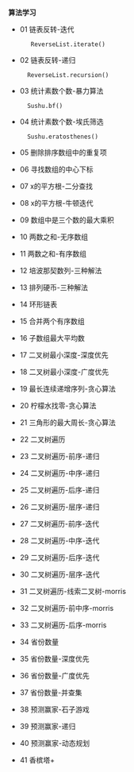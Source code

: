 **算法学习**
- 01 链表反转-迭代
    
         ReverseList.iterate()
- 02 链表反转-递归

        ReverseList.recursion()
- 03 统计素数个数-暴力算法
        
        Sushu.bf()
- 04 统计素数个数-埃氏筛选

        Sushu.eratosthenes()
- 05 删除排序数组中的重复项
- 06 寻找数组的中心下标
- 07 x的平方根-二分查找
- 08 x的平方根-牛顿迭代
- 09 数组中是三个数的最大乘积
- 10 两数之和-无序数组
- 11 两数之和-有序数组
- 12 培波那契数列-三种解法
- 13 排列硬币-三种解法
- 14 环形链表
- 15 合并两个有序数组
- 16 子数组最大平均数
- 17 二叉树最小深度-深度优先
- 18 二叉树最小深度-广度优先
- 19 最长连续递增序列-贪心算法
- 20 柠檬水找零-贪心算法
- 21 三角形的最大周长-贪心算法
- 22 二叉树遍历
- 23 二叉树遍历-前序-递归
- 24 二叉树遍历-中序-递归
- 25 二叉树遍历-后序-递归
- 26 二叉树遍历-层序-递归
- 27 二叉树遍历-前序-迭代
- 28 二叉树遍历-中序-迭代
- 29 二叉树遍历-后序-迭代
- 30 二叉树遍历-层序-迭代
- 31 二叉树遍历-线索二叉树-morris
- 32 二叉树遍历-前中序-morris
- 33 二叉树遍历-后序-morris
- 34 省份数量
- 35 省份数量-深度优先
- 36 省份数量-广度优先
- 37 省份数量-并查集
- 38 预测赢家-石子游戏
- 39 预测赢家-递归
- 40 预测赢家-动态规划
- 41 香槟塔+